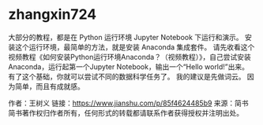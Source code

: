 # zhangxin724
大部分的教程，都是在 Python 运行环境 Jupyter Notebook 下运行和演示。
安装这个运行环境，最简单的方法，就是安装 Anaconda 集成套件。
请先收看这个视频教程《如何安装Python运行环境Anaconda？（视频教程）》，自己尝试安装Anaconda，运行起第一个Jupyter Notebook，输出一个“Hello world!”出来。
有了这个基础，你就可以尝试不同的数据科学任务了。
我的建议是先做词云。
因为简单，而且有成就感。

作者：王树义
链接：https://www.jianshu.com/p/85f4624485b9
来源：简书
简书著作权归作者所有，任何形式的转载都请联系作者获得授权并注明出处。
